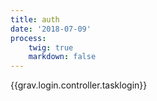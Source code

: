 ```yaml
---
title: auth
date: '2018-07-09'
process:
    twig: true
    markdown: false
---
```


{{grav.login.controller.tasklogin}}